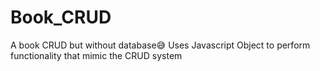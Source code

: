 # Book_CRUD
A book CRUD but without database😅
Uses Javascript Object to perform functionality that mimic the CRUD system
